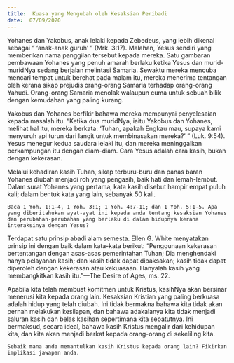 ```yaml
---
title:  Kuasa yang Mengubah oleh Kesaksian Peribadi
date:  07/09/2020
---
```


Yohanes dan Yakobus, anak lelaki kepada Zebedeus, yang lebih dikenal sebagai “ ‘anak-anak guruh’ ” (Mrk. 3:17). Malahan, Yesus sendiri yang memberikan nama panggilan tersebut kepada mereka. Satu gambaran pembawaan Yohanes yang penuh amarah berlaku ketika Yesus dan murid-muridNya sedang berjalan melintasi Samaria. Sewaktu mereka mencuba mencari tempat untuk berehat pada malam itu, mereka menerima tentangan oleh kerana sikap prejudis orang-orang Samaria terhadap orang-orang Yahudi. Orang-orang Samaria menolak walaupun cuma untuk sebuah bilik dengan kemudahan yang paling kurang.

Yakobus dan Yohanes berfikir bahawa mereka mempunyai penyelesaian kepada masalah itu. “Ketika dua muridNya, iaitu Yakobus dan Yohanes, melihat hal itu, mereka berkata: ‘Tuhan, apakah Engkau mau, supaya kami menyuruh api turun dari langit untuk membinasakan mereka?’ ” (Luk. 9:54). Yesus menegur kedua saudara lelaki itu, dan mereka meninggalkan perkampungan itu dengan diam-diam. Cara Yesus adalah cara kasih, bukan dengan kekerasan.

Melalui kehadiran kasih Tuhan, sikap terburu-buru dan panas baran Yohanes diubah menjadi roh yang pengasih, baik hati dan lemah-lembut. Dalam surat Yohanes yang pertama, kata kasih disebut hampir empat puluh kali; dalam bentuk kata yang lain, sebanyak 50 kali.

`Baca 1 Yoh. 1:1-4, 1 Yoh. 3:1; 1 Yoh. 4:7-11; dan 1 Yoh. 5:1-5. Apa yang diberitahukan ayat-ayat ini kepada anda tentang kesaksian Yohanes dan perubahan-perubahan yang berlaku di dalam hidupnya kerana interaksinya dengan Yesus?`

Terdapat satu prinsip abadi alam semesta. Ellen G. White menyatakan prinsip ini dengan baik dalam kata-kata berikut: “Penggunaan kekerasan bertentangan dengan asas-asas pemerintahan Tuhan; Dia menghendaki hanya pelayanan kasih; dan kasih tidak dapat dipaksakan; kasih tidak dapat diperoleh dengan kekerasan atau kekuasaan. Hanyalah kasih yang membangkitkan kasih itu.”—The Desire of Ages, ms. 22.

Apabila kita telah membuat komitmen untuk Kristus, kasihNya akan bersinar menerusi kita kepada orang lain. Kesaksian Kristian yang paling berkuasa adalah hidup yang telah diubah. Ini tidak bermakna bahawa kita tidak akan pernah melakukan kesilapan, dan bahawa adakalanya kita tidak menjadi saluran kasih dan belas kasihan sepertimana kita sepatutnya. Ini bermaksud, secara ideal, bahawa kasih Kristus mengalir dari kehidupan kita, dan kita akan menjadi berkat kepada orang-orang di sekeliling kita.

`Sebaik mana anda memantulkan kasih Kristus kepada orang lain? Fikirkan implikasi jawapan anda.`